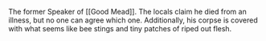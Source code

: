 The former Speaker of [[Good Mead]].
The locals claim he died from an illness, but no one can agree which one. Additionally, his corpse is covered with what seems like bee stings and tiny patches of riped out flesh.